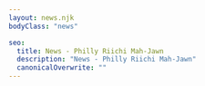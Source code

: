 ```yaml
---
layout: news.njk
bodyClass: "news"

seo:
  title: News - Philly Riichi Mah-Jawn
  description: "News - Philly Riichi Mah-Jawn"
  canonicalOverwrite: ""
---
```

